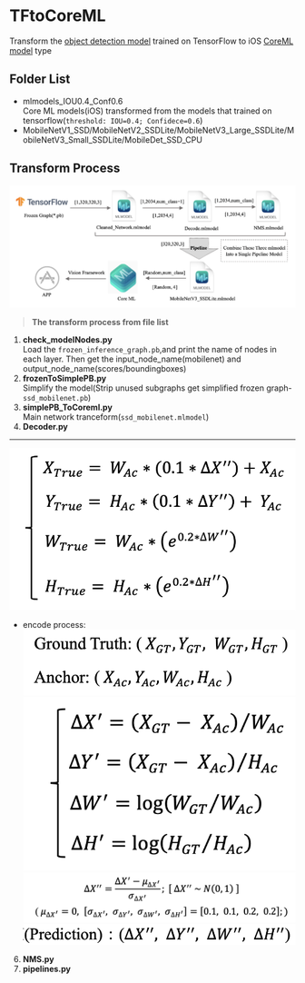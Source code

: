 # TFtoCoreML
Transform the [object detection model](https://github.com/tensorflow/models/blob/master/research/object_detection/g3doc/tf1_detection_zoo.md) trained on TensorFlow to iOS [CoreML model](https://developer.apple.com/machine-learning/models/) type
## Folder List
* mlmodels_IOU0.4_Conf0.6  
Core ML models(iOS) transformed from the models that trained on tensorflow(`threshold: IOU=0.4; Confidece=0.6`)
* MobileNetV1_SSD/MobileNetV2_SSDLite/MobileNetV3_Large_SSDLite/MobileNetV3_Small_SSDLite/MobileDet_SSD_CPU
## Transform Process
![](https://github.com/popCain/TFtoCoreML/blob/main/image/tf2coreml_process.png)
> **The transform process from file list**
1. **check_modelNodes.py**  
Load the `frozen_inference_graph.pb`,and print the name of nodes in each layer. Then get the input_node_name(mobilenet) and output_node_name(scores/boundingboxes)
2. **frozenToSimplePB.py**    
Simplify the model(Strip unused subgraphs get simplified frozen graph-`ssd_mobilenet.pb`)
3. **simplePB_ToCoreml.py**  
Main network tranceform(`ssd_mobilenet.mlmodel`)
4. **Decoder.py**
____
![](https://github.com/popCain/TFtoCoreML/blob/main/image/decode.png)
* encode process:![](https://github.com/popCain/TFtoCoreML/blob/main/image/encode1.png)
![](https://github.com/popCain/TFtoCoreML/blob/main/image/encode2.png)
![](https://github.com/popCain/TFtoCoreML/blob/main/image/encode3.png)
![](https://github.com/popCain/TFtoCoreML/blob/main/image/encode4.png)


6. **NMS.py**
7. **pipelines.py**

